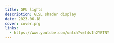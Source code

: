 ```yaml
---
title: GPU lights
description: GLSL shader display
date: 2023-06-18
cover: cover.png
links: 
  - https://www.youtube.com/watch?v=f4s1h2YETNY
---
```


<script setup>
import { defineClientComponent } from 'vitepress'

const ExpShader = defineClientComponent(() => {
  return import('./ExpShader.vue')
})

</script>

<ExpShader></ExpShader>
